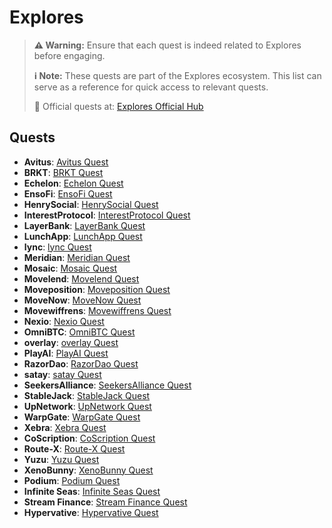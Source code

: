 # Explores

> **⚠️ Warning:** Ensure that each quest is indeed related to Explores before engaging.
> 
> **ℹ️ Note:** These quests are part of the Explores ecosystem. This list can serve as a reference for quick access to relevant quests.
> 
> 🔗 Official quests at: [Explores Official Hub](https://app.galxe.com/)

## Quests

- **Avitus**: [Avitus Quest](https://app.galxe.com/quest/Avitus/GCPCntkFXL)
- **BRKT**: [BRKT Quest](https://app.galxe.com/quest/BRKT/GCME4tvXZ6)
- **Echelon**: [Echelon Quest](https://app.galxe.com/quest/Echelon/GCnFetkSsS)
- **EnsoFi**: [EnsoFi Quest](https://app.galxe.com/quest/EnsoFi/GCT1PtvQih)
- **HenrySocial**: [HenrySocial Quest](https://app.galxe.com/quest/HenrySocial/GCuETtk6Vm)
- **InterestProtocol**: [InterestProtocol Quest](https://app.galxe.com/quest/InterestProtocol/GCxRetk4ng)
- **LayerBank**: [LayerBank Quest](https://app.galxe.com/quest/LayerBank/GCvWAtvPEJ)
- **LunchApp**: [LunchApp Quest](https://app.galxe.com/quest/LunchApp/GCb1qtkspD)
- **lync**: [lync Quest](https://app.galxe.com/quest/lync/GC5yztvyU4)
- **Meridian**: [Meridian Quest](https://app.galxe.com/quest/Meridian/GCT7stk9SF)
- **Mosaic**: [Mosaic Quest](https://app.galxe.com/quest/Mosaic/GCjDNtvnpu)
- **Movelend**: [Movelend Quest](https://app.galxe.com/quest/Movelend/GCHuHtvk8Q)
- **Moveposition**: [Moveposition Quest](https://app.galxe.com/quest/Moveposition/GCNnRtkHP5)
- **MoveNow**: [MoveNow Quest](https://app.galxe.com/quest/MoveNow/GCXoAtkkiw)
- **Movewiffrens**: [Movewiffrens Quest](https://app.galxe.com/quest/Movewiffrens/GCkxYtkqfz)
- **Nexio**: [Nexio Quest](https://app.galxe.com/quest/Nexio/GCeMFtgg3h)
- **OmniBTC**: [OmniBTC Quest](https://app.galxe.com/quest/OmniBTC/GCnJ7tvmPU)
- **overlay**: [overlay Quest](https://app.galxe.com/quest/overlay/GCfVmtkXNu)
- **PlayAI**: [PlayAI Quest](https://app.galxe.com/quest/PlayAI/GCDnKtvSgw)
- **RazorDao**: [RazorDao Quest](https://app.galxe.com/quest/RazorDao/GCGJhtvjJG)
- **satay**: [satay Quest](https://app.galxe.com/quest/satay/GC41JtkT8n)
- **SeekersAlliance**: [SeekersAlliance Quest](https://app.galxe.com/quest/SeekersAlliance/GCVxAtkRTp)
- **StableJack**: [StableJack Quest](https://app.galxe.com/quest/StableJack/GCNRQtkSzR)
- **UpNetwork**: [UpNetwork Quest](https://app.galxe.com/quest/UpNetwork/GC7fMtkzfM)
- **WarpGate**: [WarpGate Quest](https://app.galxe.com/quest/WarpGate/GC3A1tkkUt)
- **Xebra**: [Xebra Quest](https://app.galxe.com/quest/Xebra/GCfgptkYRw)
- **CoScription**: [CoScription Quest](https://app.galxe.com/quest/CoScription/GCMn4tx5eS)
- **Route-X**: [Route-X Quest](https://app.galxe.com/quest/Route-X/GCRkTtvxKS)
- **Yuzu**: [Yuzu Quest](https://app.galxe.com/quest/Yuzu/GChbEtkTNN)
- **XenoBunny**: [XenoBunny Quest](https://app.galxe.com/quest/XenoBunny/GCSfQtxocv)
- **Podium**: [Podium Quest](https://app.galxe.com/quest/Podium/GCG54tk9Bs)
- **Infinite Seas**: [Infinite Seas Quest](https://app.galxe.com/quest/InfiniteSeas/GCNm5tkREm)
- **Stream Finance**: [Stream Finance Quest](https://app.galxe.com/quest/StreamFinance/GCuFJtvMug)
- **Hypervative**: [Hypervative Quest](https://app.galxe.com/quest/Hypervative/GCTJYtxGNw)

